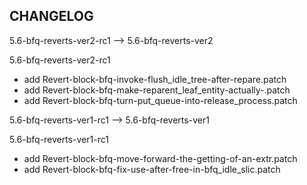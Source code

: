 ## CHANGELOG

5.6-bfq-reverts-ver2-rc1 --> 5.6-bfq-reverts-ver2

5.6-bfq-reverts-ver2-rc1

- add Revert-block-bfq-invoke-flush_idle_tree-after-repare.patch
- add Revert-block-bfq-make-reparent_leaf_entity-actually-.patch
- add Revert-block-bfq-turn-put_queue-into-release_process.patch

5.6-bfq-reverts-ver1-rc1 --> 5.6-bfq-reverts-ver1

5.6-bfq-reverts-ver1-rc1

- add Revert-block-bfq-move-forward-the-getting-of-an-extr.patch
- add Revert-block-bfq-fix-use-after-free-in-bfq_idle_slic.patch
